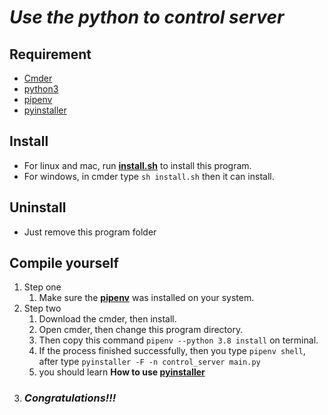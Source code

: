 # *_Use the python to control server_*  
## Requirement
- <a href="https://cmder.net/">Cmder</a>
- <a href="https://www.python.org/">python3</a>
- <a href="https://medium.com/tsungs-blog/python-%E8%AE%93pipenv-%E5%B9%AB%E4%BD%A0%E5%81%9A%E5%A5%97%E4%BB%B6%E7%AE%A1%E7%90%86-bb284e865dc1">pipenv</a>
- <a href="https://www.coderbridge.com/@WeiHaoEric/0b2ced0696cc4c38a62d7b26fa7bbea0">pyinstaller</a>

## Install
* For linux and mac, run <a href="./install.sh">**install.sh**</a> to install this program.
* For windows, in cmder type ``` sh install.sh ``` then it can install.  

## Uninstall
* Just remove this program folder

## Compile yourself
1. Step one  
    1. Make sure the <a href="https://medium.com/tsungs-blog/python-%E8%AE%93pipenv-%E5%B9%AB%E4%BD%A0%E5%81%9A%E5%A5%97%E4%BB%B6%E7%AE%A1%E7%90%86-bb284e865dc1">**pipenv**</a> was installed on your system.
2. Step two  
    1. Download the cmder, then install.
    2. Open cmder, then change this program directory.  
    3. Then copy this command ``` pipenv --python 3.8 install ``` on terminal.
    4. If the process finished successfully, then you type ``` pipenv shell ```, after type ``` pyinstaller -F -n control_server main.py ```
    5. you should learn **How to use <a href="https://www.coderbridge.com/@WeiHaoEric/0b2ced0696cc4c38a62d7b26fa7bbea0">pyinstaller</a>**
3. ### *_Congratulations!!!_*
    


